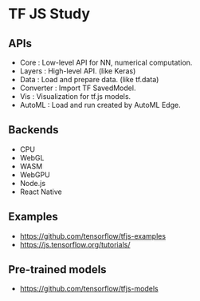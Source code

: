 # TF JS Study

## APIs

- Core : Low-level API for NN, numerical computation.
- Layers : High-level API. (like Keras)
- Data : Load and prepare data. (like tf.data)
- Converter : Import TF SavedModel.
- Vis : Visualization for tf.js models.
- AutoML : Load and run created by AutoML Edge.

## Backends

- CPU
- WebGL
- WASM
- WebGPU
- Node.js
- React Native

## Examples

- https://github.com/tensorflow/tfjs-examples
- https://js.tensorflow.org/tutorials/

## Pre-trained models

- https://github.com/tensorflow/tfjs-models
